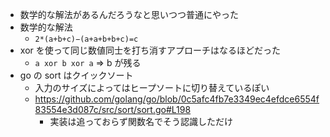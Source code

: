 - 数学的な解法があるんだろうなと思いつつ普通にやった
- 数学的な解法
    - `2*(a+b+c)−(a+a+b+b+c)=c`
- xor を使って同じ数値同士を打ち消すアプローチはなるほどだった
    - `a xor b xor a` => b が残る
- go の sort はクイックソート
    - 入力のサイズによってはヒープソートに切り替えているぽい
    - https://github.com/golang/go/blob/0c5afc4fb7e3349ec4efdce6554f83554e3d087c/src/sort/sort.go#L198
        - 実装は追っておらず関数名でそう認識しただけ
